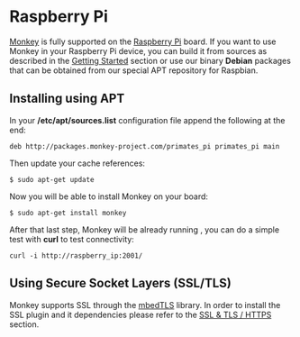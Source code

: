 # Raspberry Pi

[Monkey](http://monkey-project.com) is fully supported on the [Raspberry Pi](http://raspberrypi.org) board. If you want to use Monkey in your Raspberry Pi device, you can build it from sources as described in the [Getting Started](../getting_started/README.md) section or use our binary __Debian__ packages that can be obtained from our special APT repository for Raspbian.

## Installing using APT

In your __/etc/apt/sources.list__ configuration file append the following at the end:

```Shell
deb http://packages.monkey-project.com/primates_pi primates_pi main
```

Then update your cache references:

```Shell
$ sudo apt-get update
```

Now you will be able to install Monkey on your board:

```Shell
$ sudo apt-get install monkey
```

After that last step, Monkey will be already running , you can do a simple test with __curl__ to test connectivity:

```Shell
curl -i http://raspberry_ip:2001/
```

## Using Secure Socket Layers (SSL/TLS)

Monkey supports SSL through the [mbedTLS](http://polarssl.org) library. In order to install the SSL plugin and it dependencies please refer to the [SSL & TLS / HTTPS](../plugins/ssl_tls.md) section.
